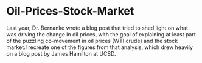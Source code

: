 # Oil-Prices-Stock-Market

Last year, Dr. Bernanke wrote a blog post that tried to shed light on what was driving the
change in oil prices, with the goal of explaining at least part of the puzzling co-movement in oil prices
(WTI crude) and the stock market.I recreate one of the figures from that analysis, which drew heavily on a
blog post by James Hamilton at UCSD.
